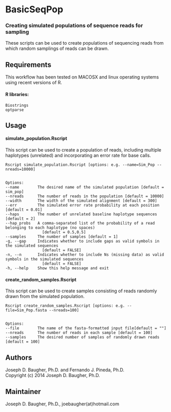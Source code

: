 BasicSeqPop
===========

### Creating simulated populations of sequence reads for sampling

These scripts can be used to create populations of sequencing reads from which random samplings of reads can be drawn. 

## Requirements
This workflow has been tested on MACOSX and linux operating systems using recent versions of R.

#### R libraries:
    Biostrings
    optparse

## Usage

#### simulate_population.Rscript

  This script can be used to create a population of reads, including multiple haplotypes
  (unrelated) and incorporating an error rate for base calls.
	
	Rscript simulate_population.Rscript [options: e.g. --name=Sim_Pop --nreads=10000]


	Options:
	--name        The desired name of the simulated population [default = sim_pop]
	--nreads      The number of reads in the population [default = 10000]
	--width       The width of the simulated alignment [default = 300]
	--err         The simulated error rate probability at each position [default = 0.01]
	--haps        The number of unrelated baseline haplotype sequences [default = 2]
	--hap_probs   A comma-separated list of the probability of a read belonging to each haplotype (no spaces) 
	                [default = 0.5,0.5]
	--samples     The number of samples [default = 1]
  	-g, --gap     Indicates whether to include gaps as valid symbols in the simulated sequences 
                  	[default = FALSE]
	-n, --n       Indicates whether to include Ns (missing data) as valid symbols in the simulated sequences 
	                [default = FALSE]
	-h, --help    Show this help message and exit
	
	
#### create_random_samples.Rscript

  This script can be used to create samples consisting of reads randomly drawn from the simulated population. 
	
	Rscript create_random_samples.Rscript [options: e.g. --file=Sim_Pop.fasta --nreads=100]


	Options:
	--file        The name of the fasta-formatted input file[default = ""]
	--nreads      The number of reads in each sample [default = 100]
	--samples     The desired number of samples of randomly drawn reads [default = 100]


## Authors

Joseph D. Baugher, Ph.D. and Fernando J. Pineda, Ph.D.<br>
Copyright (c) 2014 Joseph D. Baugher, Ph.D.

## Maintainer

Joseph D. Baugher, Ph.D., joebaugher(at)hotmail.com

